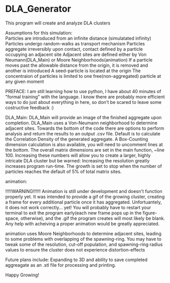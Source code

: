 # DLA_Generator
This program will create and analyze DLA clusters

Assumptions for this simulation:  
Particles are introduced from an infinite distance (simulatated infinity)
Particles undergo random-walks as transport mechanism
Particles aggregate irreversibly upon contact, contact defined by a particle occupying an adjacent site
Adjacent sites are defined either by Von Neumann(DLA_Main) or Moore Neighborhoods(animation)
If a particle moves past the allowable distance from the origin, it is removed and another is introduced
A seed-particle is located at the origin
The concentraion of particles is limited to one free(non-aggregated) particle at any given moment
 

PREFACE:  I am still learning how to use python, I have about 40 minutes of "formal training" with the language.  I know there are probably more efficient ways to do just about everything in here, so don't be scared to leave some costructive feedback :)


DLA_Main:
DLA_Main will provide an image of the finished aggregate upon completion.  DLA_Main uses a Von-Neumann neighborhood to determine adjacent sites. Towards the bottom of the code there are options to perform analysis and return the results to an output .csv file. Default is to calculate the Correlation Density of the generated aggregate. A Box-Counting dimension calculation is also available, you will need to uncomment lines at the bottom.  The overall matrix dimensions are set in the main function, ~line 100.  Increasing these numbers will allow you to create a larger, highly intricate DLA cluster but be warned: Increasing the resolution greatly increases program run-time. The growth is set to stop when the number of particles reaches the default of 5% of total matrix sites. 

animation:

!!!!!WARNING!!!!!! Animation is still under development and doesn't function properly yet.  It was intended to provide a gif of the growing cluster, creating a frame for every additional particle once it has aggregated. Unfortuantely, it does not work correctly... yet!  You will probably have to restart your terminal to exit the program early(each new frame pops up in the figure-space, otherwise), and the .gif the program creates will most likely be blank.  Any help with acheiving a proper animation would be greatly appreciated. 

animation uses Moore Neighborhoods to determine adjacent sites, leading to some problems with overlapping of the spawning-ring.  You may have to tweak some of the resolution, cut-off population, and spawning-ring radius values to ensure the cluster does not experience distortion-effects 

Future plans include: Expanding to 3D and ability to save completed aggreagate as an .stl file for processing and printing.

Happy Growing!
